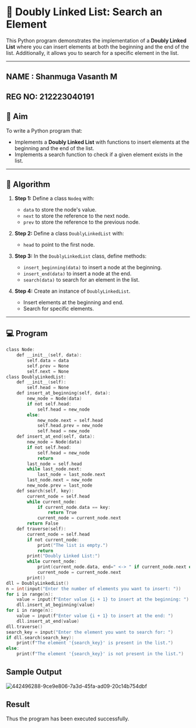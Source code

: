 # 📝 Doubly Linked List: Search an Element

This Python program demonstrates the implementation of a **Doubly Linked List** where you can insert elements at both the beginning and the end of the list. Additionally, it allows you to search for a specific element in the list.

---
## NAME : Shanmuga Vasanth M
## REG NO: 212223040191
## 🎯 Aim

To write a Python program that:
- Implements a **Doubly Linked List** with functions to insert elements at the beginning and the end of the list.
- Implements a search function to check if a given element exists in the list.

---

## 🧠 Algorithm

1. **Step 1:** Define a class `Nodeq` with:
   - `data` to store the node's value.
   - `next` to store the reference to the next node.
   - `prev` to store the reference to the previous node.

2. **Step 2:** Define a class `DoublyLinkedList` with:
   - `head` to point to the first node.

3. **Step 3:** In the `DoublyLinkedList` class, define methods:
   - `insert_beginning(data)` to insert a node at the beginning.
   - `insert_end(data)` to insert a node at the end.
   - `search(data)` to search for an element in the list.

4. **Step 4:** Create an instance of `DoublyLinkedList`.
   - Insert elements at the beginning and end.
   - Search for specific elements.

---

## 💻 Program
~~~c
class Node:
    def __init__(self, data):
        self.data = data
        self.prev = None
        self.next = None
class DoublyLinkedList:
    def __init__(self):
        self.head = None
    def insert_at_beginning(self, data):
        new_node = Node(data)
        if not self.head:
            self.head = new_node
        else:
            new_node.next = self.head
            self.head.prev = new_node
            self.head = new_node
    def insert_at_end(self, data):
        new_node = Node(data)
        if not self.head:
            self.head = new_node
            return
        last_node = self.head
        while last_node.next:
            last_node = last_node.next
        last_node.next = new_node
        new_node.prev = last_node
    def search(self, key):
        current_node = self.head
        while current_node:
            if current_node.data == key:
                return True
            current_node = current_node.next
        return False
    def traverse(self):
        current_node = self.head
        if not current_node:
            print("The list is empty.")
            return
        print("Doubly Linked List:")
        while current_node:
            print(current_node.data, end=" <-> " if current_node.next else "")
            current_node = current_node.next
        print()
dll = DoublyLinkedList()
n = int(input("Enter the number of elements you want to insert: "))
for i in range(n):
    value = input(f"Enter value {i + 1} to insert at the beginning: ")
    dll.insert_at_beginning(value)
for i in range(n):
    value = input(f"Enter value {i + 1} to insert at the end: ")
    dll.insert_at_end(value)
dll.traverse()
search_key = input("Enter the element you want to search for: ")
if dll.search(search_key):
    print(f"The element '{search_key}' is present in the list.")
else:
    print(f"The element '{search_key}' is not present in the list.")
~~~

## Sample Output
![442496288-9ce9e806-7a3d-45fa-ad09-20c14b754dbf](https://github.com/user-attachments/assets/85d81f6c-8311-40f7-a395-d160a506a55f)

## Result
Thus the program has been executed successfully.
